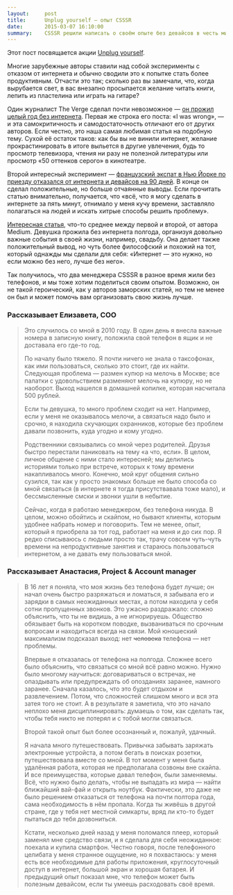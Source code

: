 ```yaml
---
layout:     post
title:      Unplug yourself — опыт CSSSR
date:       2015-03-07 16:10:00
summary:    CSSSR решили написать о своём опыте без девайсов в честь мировой акции Unplug Yourself.
---
```


Этот пост посвящается акции [Unplug yourself](http://nationaldayofunplugging.com).

Многие зарубежные авторы ставили над собой эксперименты с отказом от интернета и обычно сводили это к попытке стать более продуктивным. Отчасти это так; сколько раз вы замечали, что, когда вырубается свет, в вас внезапно просыпается желание читать книги, лепить из пластелина или играть на гитаре?

Один журналист The Verge сделал почти невозможное — [он прожил целый год без интернета](http://www.theverge.com/2013/5/1/4279674/im-still-here-back-online-after-a-year-without-the-internet). Первая же строка его поста: «I was wrong», — и эта самокритичность и самодостаточность отличают его от других авторов. Если честно, это наша самая любимая статья на подобную тему. Сухой её остаток таков: как бы вы не винили интернет, желание прокрастинировать в итоге выльется в другие увлечения, будь то просмотр телевизора, чтения ни разу не полезной литературы или просмотр «50 оттенков серого» в кинотеатре.

Второй интересный эксперимент — [французский экспат в Нью Йорке по приезду отказался от интернета и девайсов на 90 дней](http://www.huffingtonpost.com/marc-antoine-colaciuri/90-days--in-new-york-without-internet_b_6760882.html). В конце он сделал положительные, но больше отчаянные выводы. Если прочитать статью внимательно, получается, что «всё, что я могу сделать в интернете за пять минут, отнимало у меня кучу времени, заставляло полагаться на людей и искать хитрые способы решить проблему».

[Интересная статья](https://medium.com/unplug-yourself/quick-3d59bbf2b92b), что-то среднее между первой и второй, от автора Medium. Девушка прожила без интернета полгода, организуя довольно важные события в своей жизни, например, свадьбу. Она делает также положительный вывод, но чуть более философский и похожий на тот, который однажды мы сделали для себя: «Интернет — это нужно, но если можно без него, лучше без него».

Так получилось, что два менеджера CSSSR в разное время жили без телефонов, и мы тоже хотим поделиться своим опытом. Возможно, он не такой героический, как у авторов заморских статей, но тем не менее он был и может помочь вам организовать свою жизнь лучше.

### Рассказывает Елизавета, COO

<blockquote>
<p> Это случилось со мной в 2010 году. В один день я внесла важные номера в записную книгу, положила свой телефон в ящик и не доставала его где-то год.
</p>
<p> По началу было тяжело. Я почти ничего не знала о таксофонах, как ими пользоваться, сколько это стоит, где их найти. Следующая проблема — размен купюр на мелочь в Москве; все палатки с удовольствием разменяют мелочь на купюру, но не наоборот. Выход нашелся в домашней копилке, которая насчитала 500 рублей.
</p>
<p> Если ты девушка, то много проблем сходит на нет. Например, если у меня не оказывалось мелочи, а связаться надо было и срочно, я находила скучающих охранников, которые без проблем давали позвонить, куда угодно и кому угодно.
</p>
<p> Родственники связывались со мной через родителей. Друзья быстро перестали паниковать на тему «а что, если». В целом, личное общение с ними стало интересней; мы делились историями только при встрече, которых к тому времени накапливалось много. Конечно, мой круг общения сильно сузился, так как у просто знакомых больше не было способа со мной связаться (в интернете я тогда присутствавала тоже мало), и бессмысленные смски и звонки ушли в небытие.
</p>
<p> Сейчас, когда я работаю менеджером, без телефона никуда. В целом, можно обойтись и скайпом, но бывают клиенты, которым удобнее набрать номер и поговорить. Тем не менее, опыт, который я приобрела за тот год, работает на меня и до сих пор. Я редко списываюсь с людьми просто так, трачу совсем чуть-чуть времени на непродуктивные занятия и стараюсь пользоваться интернетом, а не давать ему пользоваться мной.
</p>
</blockquote>

### Рассказывает Анастасия, Project & Account manager

<blockquote>
<p> В 16 лет я поняла, что моя жизнь без телефона будет лучше; он начал очень быстро разряжаться и ломаться, я забывала его и зарядки в самых неожиданных местах, а потом находила у себя сотни пропущенных звонков. Это ужасно раздражало: сложно объяснить, что ты не видишь, а не игнорируешь. Общество обязывает быть на коротком поводке, вызваниваться по срочным вопросам и находиться всегда на связи. Мой юношеский максимализм подсказал выход: нет <s>человека</s> телефона — нет проблемы.
</p>
<p> Впервые я отказалась от телефона на полгода. Сложнее всего было объяснить, что связаться со мной всё равно можно. Нужно было многому научиться: договариваться о встречах, не опаздывать или предупреждать об опозданиях заранее, намного заранее. Сначала казалось, что это будет отдыхом и развлечением. Потом, что сложностей слишком много и вся эта затея того не стоит. А в результате я заметила, что это начало неплохо меня дисциплинировать: думаешь о том, как сделать так, чтобы тебя никто не потерял и с тобой могли связаться.
</p>
<p> Второй такой опыт был более осознанный и, пожалуй, удачный.
</p>
<p> Я начала много путешествовать. Привычка забывать заряжать электронные устройста, а потом бегать в поисках розетки, путешествовала вместе со мной. В тот момент у меня была удалённая работа, которая не предполагала созвоны вне скайпа. И все преимущества, которые давал телефон, были заменяемы. Всё, что нужно было делать, чтобы не выпадать из мира — найти ближайший вай-фай и открыть ноутбук. Фактически, это даже не было решением отказаться от телефона на почти полтора года, сама необходимость в нём пропала. Когда ты живёшь в другой стране, где у тебя нет местной симкарты, вряд ли кто-то будет пытаться до тебя дозвониться.
</p>
<p> Кстати, несколько дней назад у меня поломался плеер, который заменял мне средство связи, и я сделала для себя неожиданное: поехала и купила смартфон. Честно говоря, после телефонного целибата у меня странное ощущение, но я похвастаюсь: у меня есть все необходимые для работы приложения, круглосуточный доступ в интернет, большой экран и хорошая батарея. И предыдущий опыт показал мне, что телефон может быть полезным девайсом, если ты умеешь расходовать своё время.
</p>
</blockquote>
